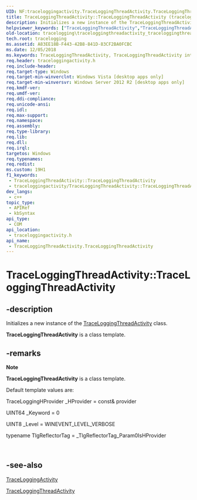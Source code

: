 ```yaml
---
UID: NF:traceloggingactivity.TraceLoggingThreadActivity.TraceLoggingThreadActivity
title: TraceLoggingThreadActivity::TraceLoggingThreadActivity (traceloggingactivity.h)
description: Initializes a new instance of the TraceLoggingThreadActivity class.
helpviewer_keywords: ["TraceLoggingThreadActivity","TraceLoggingThreadActivity interface","TraceLoggingThreadActivity method","TraceLoggingThreadActivity method","TraceLoggingThreadActivity method","TraceLoggingThreadActivity interface","TraceLoggingThreadActivity.TraceLoggingThreadActivity","TraceLoggingThreadActivity::TraceLoggingThreadActivity","tracelogging.traceloggingthreadactivity_traceloggingthreadactivity","traceloggingactivity/TraceLoggingThreadActivity::TraceLoggingThreadActivity"]
old-location: tracelogging\traceloggingthreadactivity_traceloggingthreadactivity.htm
tech.root: tracelogging
ms.assetid: A83EE18B-F443-42B8-841D-83CF2BA0FCBC
ms.date: 12/05/2018
ms.keywords: TraceLoggingThreadActivity, TraceLoggingThreadActivity interface,TraceLoggingThreadActivity method, TraceLoggingThreadActivity method, TraceLoggingThreadActivity method,TraceLoggingThreadActivity interface, TraceLoggingThreadActivity.TraceLoggingThreadActivity, TraceLoggingThreadActivity::TraceLoggingThreadActivity, tracelogging.traceloggingthreadactivity_traceloggingthreadactivity, traceloggingactivity/TraceLoggingThreadActivity::TraceLoggingThreadActivity
req.header: traceloggingactivity.h
req.include-header: 
req.target-type: Windows
req.target-min-winverclnt: Windows Vista [desktop apps only]
req.target-min-winversvr: Windows Server 2012 R2 [desktop apps only]
req.kmdf-ver: 
req.umdf-ver: 
req.ddi-compliance: 
req.unicode-ansi: 
req.idl: 
req.max-support: 
req.namespace: 
req.assembly: 
req.type-library: 
req.lib: 
req.dll: 
req.irql: 
targetos: Windows
req.typenames: 
req.redist: 
ms.custom: 19H1
f1_keywords:
 - TraceLoggingThreadActivity::TraceLoggingThreadActivity
 - traceloggingactivity/TraceLoggingThreadActivity::TraceLoggingThreadActivity
dev_langs:
 - c++
topic_type:
 - APIRef
 - kbSyntax
api_type:
 - COM
api_location:
 - traceloggingactivity.h
api_name:
 - TraceLoggingThreadActivity.TraceLoggingThreadActivity
---
```


# TraceLoggingThreadActivity::TraceLoggingThreadActivity


## -description

Initializes a new instance of the  <a href="/windows/desktop/api/traceloggingactivity/nl-traceloggingactivity-traceloggingthreadactivity-r1">TraceLoggingThreadActivity</a> class.

<b>TraceLoggingThreadActivity</b> is a class template.



## -remarks

<div class="alert"><b>Note</b>  <p class="note"><b>TraceLoggingThreadActivity</b> is a class template.


<p class="note">Default template values are: 


<p class="note">TraceLoggingHProvider _HProvider = const&amp; provider 


<p class="note">UINT64 _Keyword = 0 


<p class="note">UINT8 _Level = WINEVENT_LEVEL_VERBOSE


<p class="note">typename TlgReflectorTag = _TlgReflectorTag_Param0IsHProvider


</div>
<div> </div>

## -see-also

<a href="/windows/desktop/api/traceloggingactivity/nl-traceloggingactivity-traceloggingactivity-r1">TraceLoggingActivity</a>



<a href="/windows/desktop/api/traceloggingactivity/nl-traceloggingactivity-traceloggingthreadactivity-r1">TraceLoggingThreadActivity</a>
